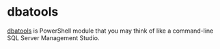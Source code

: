 dbatools
========

[dbatools][1] is PowerShell module that you may think of like a command-line SQL Server Management Studio.

[1]: https://github.com/dataplat/dbatools
